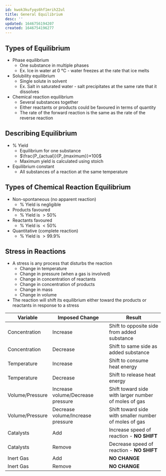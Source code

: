 ```yaml
---
id: kwok3kufyqs6hf1mrih22ul
title: General Equilibrium
desc: ''
updated: 1646756194207
created: 1646754196277
---
```


## Types of Equilibrium
* Phase equilibrium
    * One substance in multiple phases
    * Ex. Ice in water at 0 °C - water freezes at the rate that ice melts
* Solubility equilibrium
    * Single solute in solvent
    * Ex. Salt in saturated water - salt precipitates at the same rate that it dissolves
* Chemical reaction equilibrium
    * Several substances together
    * Either reactants or products could be favoured in terms of quantity
    * The rate of the forward reaction is the same as the rate of the reverse reaction

## Describing Equilibrium
* % Yield
    * Equilibrium for one substance
    * $\frac{P_{actual}}{P_{maximum}}×100$
    * Maximum yield is calculated using stoich
* Equilibrium constant
    * All substances of a reaction at the same temperature

## Types of Chemical Reaction Equilibrium
* Non-spontaneous (no apparent reaction)
    * % Yield is negligible
* Products favoured
    * % Yield is $>50\%$
* Reactants favoured
    * % Yield is $<50\%$
* Quantitative (complete reaction)
    * % Yield is $>99.9\%$

## Stress in Reactions
* A stress is any process that disturbs the reaction
    * Change in temperature
    * Change in pressure (when a gas is involved)
    * Change in concentration of reactants
    * Change in concentration of products
    * Change in mass
    * Change in volume
* The reaction will shift its equilibrium either toward the products or reactants in response to a stress

Variable | Imposed Change | Result
---------|----------------|-------
Concentration | Increase | Shift to opposite side from added substance
Concentration | Decrease | Shift to same side as added substance
Temperature | Increase | Shift to consume heat energy
Temperature | Decrease | Shift to release heat energy
Volume/Pressure | Increase volume/Decrease pressure | Shift toward side with larger number of moles of gas
Volume/Pressure | Decrease volume/Increase pressure | Shift toward side with smaller number of moles of gas
Catalysts | Add | Increase speed of reaction - **NO SHIFT**
Catalysts | Remove | Decrease speed of reaction - **NO SHIFT**
Inert Gas | Add | **NO CHANGE**
Inert Gas | Remove | **NO CHANGE**